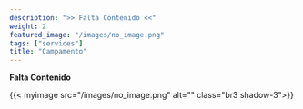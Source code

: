 ```yaml
---
description: ">> Falta Contenido <<"
weight: 2
featured_image: "/images/no_image.png"
tags: ["services"]
title: "Campamento"
---
```

**Falta Contenido**

{{< myimage src="/images/no_image.png" alt="" class="br3 shadow-3">}}
